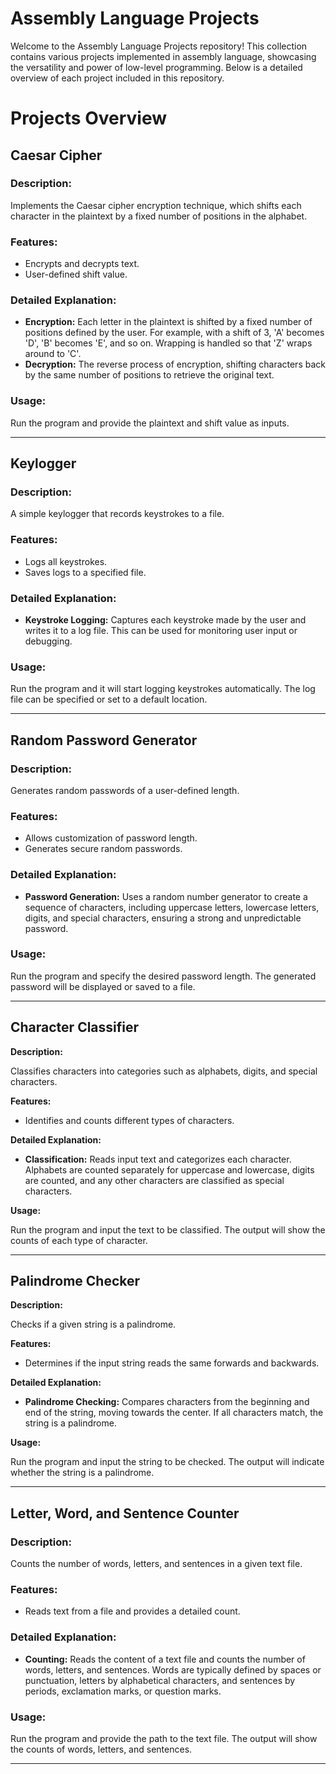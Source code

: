 # Assembly Language Projects
Welcome to the Assembly Language Projects repository! This collection contains various projects implemented in assembly language, showcasing the versatility and power of low-level programming. Below is a detailed overview of each project included in this repository.

# Projects Overview

## Caesar Cipher

### **Description:** 

Implements the Caesar cipher encryption technique, which shifts each character in the plaintext by a fixed number of positions in the alphabet.

### **Features:**
  - Encrypts and decrypts text.
  - User-defined shift value.

### **Detailed Explanation:**
  - **Encryption:** Each letter in the plaintext is shifted by a fixed number of positions defined by the user. For example, with a shift of 3, 'A' becomes 'D', 'B' becomes 'E', and so on. Wrapping is handled so that 'Z' wraps around to 'C'.
  - **Decryption:** The reverse process of encryption, shifting characters back by the same number of positions to retrieve the original text.

### **Usage:** 

Run the program and provide the plaintext and shift value as inputs.

---

## Keylogger

### **Description:** 

A simple keylogger that records keystrokes to a file.

### **Features:**
  - Logs all keystrokes.
  - Saves logs to a specified file.

### **Detailed Explanation:**
  - **Keystroke Logging:** Captures each keystroke made by the user and writes it to a log file. This can be used for monitoring user input or debugging.

### **Usage:** 

Run the program and it will start logging keystrokes automatically. The log file can be specified or set to a default location.

---

## Random Password Generator

### **Description:** 

Generates random passwords of a user-defined length.

### **Features:**
  - Allows customization of password length.
  - Generates secure random passwords.

### **Detailed Explanation:**
  - **Password Generation:** Uses a random number generator to create a sequence of characters, including uppercase letters, lowercase letters, digits, and special characters, ensuring a strong and unpredictable password.

### **Usage:**

Run the program and specify the desired password length. The generated password will be displayed or saved to a file.

---

## Character Classifier

**Description:** 

Classifies characters into categories such as alphabets, digits, and special characters.

**Features:**

  - Identifies and counts different types of characters.

**Detailed Explanation:**
  - **Classification:** Reads input text and categorizes each character. Alphabets are counted separately for uppercase and lowercase, digits are counted, and any other characters are classified as special characters.

**Usage:** 

Run the program and input the text to be classified. The output will show the counts of each type of character.

---

## Palindrome Checker

**Description:** 

Checks if a given string is a palindrome.

**Features:**

  - Determines if the input string reads the same forwards and backwards.

**Detailed Explanation:**

  - **Palindrome Checking:** Compares characters from the beginning and end of the string, moving towards the center. If all characters match, the string is a palindrome.

**Usage:** 

Run the program and input the string to be checked. The output will indicate whether the string is a palindrome.

---

## Letter, Word, and Sentence Counter

### **Description:** 

Counts the number of words, letters, and sentences in a given text file.

### **Features:**
  - Reads text from a file and provides a detailed count.

### **Detailed Explanation:**
  - **Counting:** Reads the content of a text file and counts the number of words, letters, and sentences. Words are typically defined by spaces or punctuation, letters by alphabetical characters, and sentences by periods, exclamation marks, or question marks.

### **Usage:** 

Run the program and provide the path to the text file. The output will show the counts of words, letters, and sentences.

---
